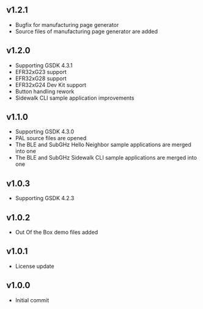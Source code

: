 v1.2.1
------
- Bugfix for manufacturing page generator
- Source files of manufacturing page generator are added

v1.2.0
------

- Supporting GSDK 4.3.1
- EFR32xG23 support
- EFR32xG28 support
- EFR32xG24 Dev Kit support
- Button handling rework
- Sidewalk CLI sample application improvements

v1.1.0
------

- Supporting GSDK 4.3.0
- PAL source files are opened
- The BLE and SubGHz Hello Neighbor sample applications are merged into one
- The BLE and SubGHz Sidewalk CLI sample applications are merged into one

v1.0.3
------

- Supporting GSDK 4.2.3

v1.0.2
------

- Out Of the Box demo files added

v1.0.1
------

- License update

v1.0.0
------

- Initial commit
